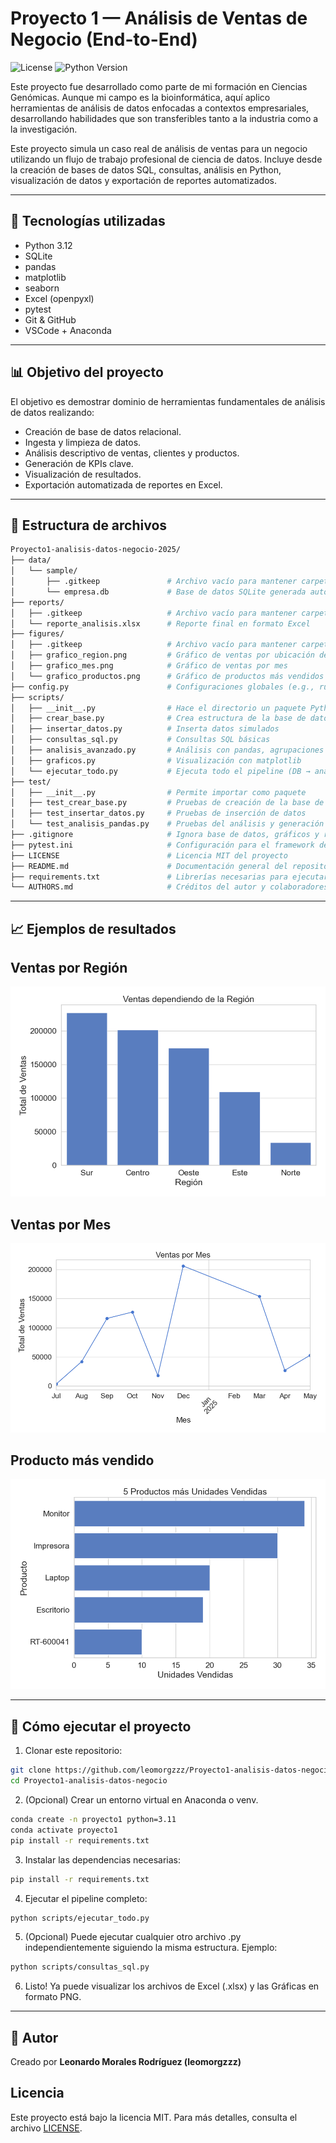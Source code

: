 # Proyecto 1 — Análisis de Ventas de Negocio (End-to-End)
![License](https://img.shields.io/badge/license-MIT-green)
![Python Version](https://img.shields.io/badge/python-3.10+-blue)

Este proyecto fue desarrollado como parte de mi formación en Ciencias Genómicas. Aunque mi campo es la bioinformática, aquí aplico herramientas de análisis de datos enfocadas a contextos empresariales, desarrollando habilidades que son transferibles tanto a la industria como a la investigación.

Este proyecto simula un caso real de análisis de ventas para un negocio utilizando un flujo de trabajo profesional de ciencia de datos. Incluye desde la creación de bases de datos SQL, consultas, análisis en Python, visualización de datos y exportación de reportes automatizados.

---

## 🔧 Tecnologías utilizadas

- Python 3.12
- SQLite
- pandas
- matplotlib
- seaborn
- Excel (openpyxl)
- pytest
- Git & GitHub
- VSCode + Anaconda

---

## 📊 Objetivo del proyecto

El objetivo es demostrar dominio de herramientas fundamentales de análisis de datos realizando:

- Creación de base de datos relacional.
- Ingesta y limpieza de datos.
- Análisis descriptivo de ventas, clientes y productos.
- Generación de KPIs clave.
- Visualización de resultados.
- Exportación automatizada de reportes en Excel.


---

## 📁 Estructura de archivos
```bash
Proyecto1-analisis-datos-negocio-2025/
├── data/
│   └── sample/
│       ├── .gitkeep               # Archivo vacío para mantener carpeta en git
│       └── empresa.db             # Base de datos SQLite generada automáticamente
├── reports/
│   ├── .gitkeep                   # Archivo vacío para mantener carpeta en git
│   └── reporte_analisis.xlsx      # Reporte final en formato Excel
├── figures/
│   ├── .gitkeep                   # Archivo vacío para mantener carpeta en git
│   ├── grafico_region.png         # Gráfico de ventas por ubicación del cliente
│   ├── grafico_mes.png            # Gráfico de ventas por mes
│   └── grafico_productos.png      # Gráfico de productos más vendidos
├── config.py                      # Configuraciones globales (e.g., ruta de la base de datos)
├── scripts/
│   ├── __init__.py                # Hace el directorio un paquete Python
│   ├── crear_base.py              # Crea estructura de la base de datos
│   ├── insertar_datos.py          # Inserta datos simulados
│   ├── consultas_sql.py           # Consultas SQL básicas
│   ├── analisis_avanzado.py       # Análisis con pandas, agrupaciones y KPIs
│   ├── graficos.py                # Visualización con matplotlib
│   └── ejecutar_todo.py           # Ejecuta todo el pipeline (DB → análisis → gráficos)
├── test/
│   ├── __init__.py                # Permite importar como paquete
│   ├── test_crear_base.py         # Pruebas de creación de la base de datos
│   ├── test_insertar_datos.py     # Pruebas de inserción de datos
│   └── test_analisis_pandas.py    # Pruebas del análisis y generación del reporte
├── .gitignore                     # Ignora base de datos, gráficos y reportes generados
├── pytest.ini                     # Configuración para el framework de testing
├── LICENSE                        # Licencia MIT del proyecto
├── README.md                      # Documentación general del repositorio
├── requirements.txt               # Librerías necesarias para ejecutar todo
└── AUTHORS.md                     # Créditos del autor y colaboradores

```
---

## 📈 Ejemplos de resultados

## Ventas por Región
![Ventas por región](figures/grafico_region.png)

## Ventas por Mes
![Ventas por región](figures/grafico_mes.png)

## Producto más vendido
![Ventas por región](figures/grafico_productos.png)

---

## 🚀 Cómo ejecutar el proyecto

1. Clonar este repositorio:

```bash
git clone https://github.com/leomorgzzz/Proyecto1-analisis-datos-negocio-2025
cd Proyecto1-analisis-datos-negocio
```
2. (Opcional) Crear un entorno virtual en Anaconda o venv.
```bash
conda create -n proyecto1 python=3.11
conda activate proyecto1
pip install -r requirements.txt
```

3. Instalar las dependencias necesarias:

```bash
pip install -r requirements.txt
```
4. Ejecutar el pipeline completo:

```bash
python scripts/ejecutar_todo.py

```
5. (Opcional) Puede ejecutar cualquier otro archivo .py independientemente siguiendo la misma estructura. Ejemplo:

```bash
python scripts/consultas_sql.py
```

6. Listo! Ya puede visualizar los archivos de Excel (.xlsx) y las Gráficas en formato PNG.

---

## 👤 Autor

Creado por **Leonardo Morales Rodríguez (leomorgzzz)** 

## Licencia

Este proyecto está bajo la licencia MIT. Para más detalles, consulta el archivo [LICENSE](LICENSE).
